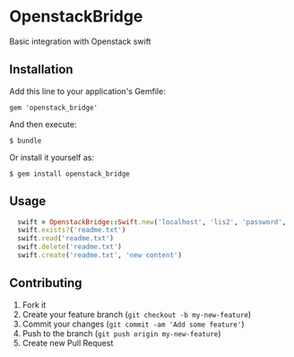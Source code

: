 # OpenstackBridge

Basic integration with Openstack swift


## Installation

Add this line to your application's Gemfile:

    gem 'openstack_bridge'

And then execute:

    $ bundle

Or install it yourself as:

    $ gem install openstack_bridge

## Usage

```ruby
  swift = OpenstackBridge::Swift.new('localhost', 'lis2', 'password', 'dev', 'container_name')
  swift.exists?('readme.txt')
  swift.read('readme.txt')
  swift.delete('readme.txt')
  swift.create('readme.txt', 'new content')
```

## Contributing

1. Fork it
2. Create your feature branch (`git checkout -b my-new-feature`)
3. Commit your changes (`git commit -am 'Add some feature'`)
4. Push to the branch (`git push origin my-new-feature`)
5. Create new Pull Request
